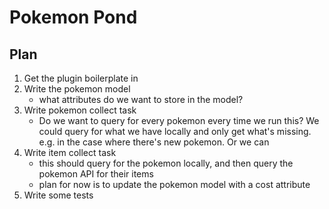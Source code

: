 # Pokemon Pond

## Plan

1. Get the plugin boilerplate in
1. Write the pokemon model
   - what attributes do we want to store in the model?
1. Write pokemon collect task
   - Do we want to query for every pokemon every time we run this? We could query for what we have locally and only get what's missing. e.g. in the case where there's new pokemon. Or we can
1. Write item collect task
   - this should query for the pokemon locally, and then query the pokemon API for their items
   - plan for now is to update the pokemon model with a cost attribute
1. Write some tests
